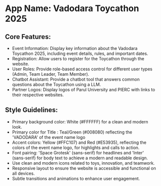 # **App Name**: Vadodara Toycathon 2025

## Core Features:

- Event Information: Display key information about the Vadodara Toycathon 2025, including event details, rules, and important dates.
- Registration: Allow users to register for the Toycathon through the website.
- User Roles: Provide role-based access control for different user types (Admin, Team Leader, Team Member).
- Chatbot Assistant: Provide a chatbot tool that answers common questions about the Toycathon using a LLM.
- Partner Logos: Display logos of Parul University and PIERC with links to their respective websites.

## Style Guidelines:

- Primary background color: White (#FFFFFF) for a clean and modern look.
- Primary color for Title : Teal/Green (#008080) reflecting the 'VADODARA' of the event name logo
- Accent colors: Yellow (#FFC107) and Red (#E53935), reflecting the colors of the event name logo, for highlights and calls to action.
- Font pairing: 'Space Grotesk' (sans-serif) for headlines and 'Inter' (sans-serif) for body text to achieve a modern and readable design.
- Use clean and modern icons related to toys, innovation, and teamwork.
- Responsive layout to ensure the website is accessible and functional on all devices.
- Subtle transitions and animations to enhance user engagement.